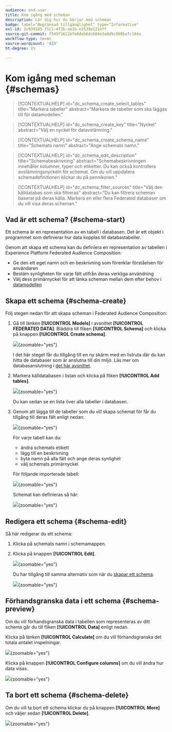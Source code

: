 ```yaml
---
audience: end-user
title: Kom igång med scheman
description: Lär dig hur du börjar med scheman
badge: label="Begränsad tillgänglighet" type="Informative"
exl-id: 2c939185-f1c1-4f2b-ae1b-e2539e121eff
source-git-commit: f549f1611bfe6deb6dc684e3a0d9c968ba7c184a
workflow-type: tm+mt
source-wordcount: '423'
ht-degree: 1%

---
```


# Kom igång med scheman {#schemas}


>[!CONTEXTUALHELP]
>id="dc_schema_create_select_tables"
>title="Markera tabeller"
>abstract="Markera de tabeller som ska läggas till för datamodellen."

>[!CONTEXTUALHELP]
>id="dc_schema_create_key"
>title="Nyckel"
>abstract="Välj en nyckel för datavstämning."

>[!CONTEXTUALHELP]
>id="dc_schema_create_schema_name"
>title="Schemats namn"
>abstract="Ange schemats namn."


>[!CONTEXTUALHELP]
>id="dc_schema_edit_description"
>title="Schemabeskrivning"
>abstract="Schemabeskrivningen innehåller kolumner, typer och etiketter. Du kan också kontrollera avstämningsnyckeln för schemat. Om du vill uppdatera schemadefinitionen klickar du på pennikonen."

>[!CONTEXTUALHELP]
>id="dc_schema_filter_sources"
>title="Välj den källdatabas som ska filtreras"
>abstract="Du kan filtrera scheman baserat på deras källa. Markera en eller flera Federated databaser om du vill visa deras scheman."


## Vad är ett schema? {#schema-start}

Ett schema är en representation av en tabell i databasen. Det är ett objekt i programmet som definierar hur data kopplas till databastabeller.

Genom att skapa ett schema kan du definiera en representation av tabellen i Experience Platform Federated Audience Composition:

* Ge den ett eget namn och en beskrivning som förenklar förståelsen för användaren
* Bestäm synligheten för varje fält utifrån deras verkliga användning
* Välj dess primärnyckel för att länka scheman mellan dem efter behov i [datamodellen](../data-management/gs-models.md#data-model-start)

## Skapa ett schema {#schema-create}

Följ stegen nedan för att skapa scheman i Federated Audience Composition:

1. Gå till länken **[!UICONTROL Models]** i avsnittet **[!UICONTROL FEDERATED DATA]**. Bläddra till fliken **[!UICONTROL Schema]** och klicka på knappen **[!UICONTROL Create schema]**.

   ![](assets/schema_create.png){zoomable="yes"}

   I det här steget får du tillgång till en ny skärm med en listruta där du kan hitta de databaser som är anslutna till din miljö. Läs mer om databasanslutning i [det här avsnittet](../connections/connections.md#connections-fdb).

1. Markera källdatabasen i listan och klicka på fliken **[!UICONTROL Add tables]**.

   ![](assets/schema_tables.png){zoomable="yes"}

   Du kan sedan se en lista över alla tabeller i databasen.

1. Genom att lägga till de tabeller som du vill skapa schemat för får du tillgång till deras fält enligt nedan:

   ![](assets/schema_fields.png){zoomable="yes"}

   För varje tabell kan du:

   * ändra schemats etikett
   * lägg till en beskrivning
   * byta namn på alla fält och ange deras synlighet
   * välj schemats primärnyckel

   För följande importerade tabell:

   ![](assets/schema_lumaorder.png){zoomable="yes"}

   Schemat kan definieras så här:

   ![](assets/schema_lumaorders.png){zoomable="yes"}

## Redigera ett schema {#schema-edit}

Så här redigerar du ett schema:

1. Klicka på schemats namn i schemamappen.

1. Klicka på knappen **[!UICONTROL Edit]**.

   ![](assets/schema_edit.png){zoomable="yes"}

   Du har tillgång till samma alternativ som när du [skapar ett schema](#schema-create).

   ![](assets/schema_edit_orders.png){zoomable="yes"}

## Förhandsgranska data i ett schema {#schema-preview}

Om du vill förhandsgranska data i tabellen som representeras av ditt schema går du till fliken **[!UICONTROL Data]** enligt nedan.

Klicka på länken **[!UICONTROL Calculate]** om du vill förhandsgranska det totala antalet inspelningar.

![](assets/schema_data.png){zoomable="yes"}

Klicka på knappen **[!UICONTROL Configure columns]** om du vill ändra hur data visas.

![](assets/schema_columns.png){zoomable="yes"}

## Ta bort ett schema {#schema-delete}

Om du vill ta bort ett schema klickar du på knappen **[!UICONTROL More]** och väljer sedan **[!UICONTROL Delete]**.

![](assets/schema_delete.png){zoomable="yes"}
